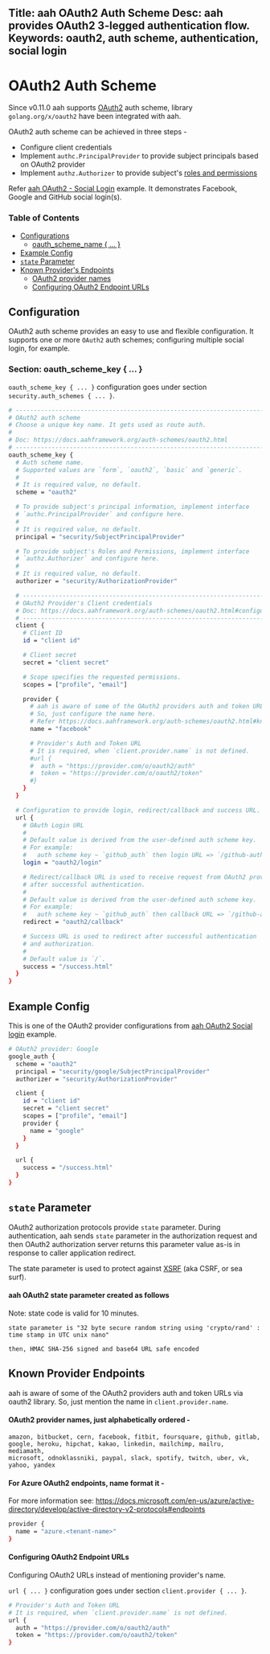 Title: aah OAuth2 Auth Scheme
Desc: aah provides OAuth2 3-legged authentication flow.
Keywords: oauth2, auth scheme, authentication, social login
---
# OAuth2 Auth Scheme

<span class="badge lb-sm">Since v0.11.0</span> aah supports [OAuth2](https://oauth.net/2/) auth scheme, library  `golang.org/x/oauth2` have been integrated with aah.

OAuth2 auth scheme can be achieved in three steps -

  * Configure client credentials
  * Implement `authc.PrincipalProvider` to provide subject principals based on OAuth2 provider
  * Implement `authz.Authorizer` to provide subject's [roles and permissions](/security-permissions.html)

Refer [aah OAuth2 - Social Login]({{aah_examples_url}}/oauth2-social-login) example. It demonstrates Facebook, Google and GitHub social login(s).

### Table of Contents

  * [Configurations](#configuration)
      - [oauth_scheme_name { ... }](#section-oauth-scheme-key)
  * [Example Config](#example-config)
  * [`state` Parameter](#state-parameter)
  * [Known Provider's Endpoints](#known-provider-endpoints)
      - [OAuth2 provider names](#oauth2-provider-names-just-alphabetically-ordered)
      - [Configuring OAuth2 Endpoint URLs](#configuring-oauth2-endpoint-urls)

## Configuration

OAuth2 auth scheme provides an easy to use and flexible configuration. It supports one or more `OAuth2` auth schemes; configuring multiple social login, for example.


### Section: oauth_scheme_key { ... }

`oauth_scheme_key { ... }` configuration goes under section `security.auth_schemes { ... }`.

```bash
# -----------------------------------------------------------------------------
# OAuth2 auth scheme
# Choose a unique key name. It gets used as route auth.
#
# Doc: https://docs.aahframework.org/auth-schemes/oauth2.html
# -----------------------------------------------------------------------------
oauth_scheme_key {
  # Auth scheme name.
  # Supported values are `form`, `oauth2`, `basic` and `generic`.
  #
  # It is required value, no default.
  scheme = "oauth2"

  # To provide subject's principal information, implement interface
  # `authc.PrincipalProvider` and configure here.
  #
  # It is required value, no default.
  principal = "security/SubjectPrincipalProvider"

  # To provide subject's Roles and Permissions, implement interface
  # `authz.Authorizer` and configure here.
  #
  # It is required value, no default.
  authorizer = "security/AuthorizationProvider"

  # -----------------------------------------------------------------------------
  # OAuth2 Provider's Client credentials
  # Doc: https://docs.aahframework.org/auth-schemes/oauth2.html#configuration
  # -----------------------------------------------------------------------------
  client {
    # Client ID
    id = "client id"

    # Client secret
    secret = "client secret"

    # Scope specifies the requested permissions.
    scopes = ["profile", "email"]

    provider {
      # aah is aware of some of the OAuth2 providers auth and token URLs via library.
      # So, just configure the name here.
      # Refer https://docs.aahframework.org/auth-schemes/oauth2.html#known-provider-endpoints
      name = "facebook"

      # Provider's Auth and Token URL
      # It is required, when `client.provider.name` is not defined.
      #url {
      #  auth = "https://provider.com/o/oauth2/auth"
      #  token = "https://provider.com/o/oauth2/token"
      #}
    }
  }

  # Configuration to provide login, redirect/callback and success URL.
  url {
    # OAuth Login URL
    #
    # Default value is derived from the user-defined auth scheme key.
    # For example:
    #   auth scheme key ~ `github_auth` then login URL => `/github-auth/login`.
    login = "oauth2/login"

    # Redirect/callback URL is used to receive request from OAuth2 provider
    # after successful authentication.
    #
    # Default value is derived from the user-defined auth scheme key.
    # For example:
    #   auth scheme key ~ `github_auth` then callback URL => `/github-auth/callback`.
    redirect = "oauth2/callback"

    # Success URL is used to redirect after successful authentication
    # and authorization.
    #
    # Default value is `/`.
    success = "/success.html"
  }
}
```

## Example Config

This is one of the OAuth2 provider configurations from [aah OAuth2 Social login]({{aah_examples_url}}/oauth2-social-login) example.

```bash
# OAuth2 provider: Google
google_auth {
  scheme = "oauth2"  
  principal = "security/google/SubjectPrincipalProvider"
  authorizer = "security/AuthorizationProvider"

  client {
    id = "client id"
    secret = "client secret"
    scopes = ["profile", "email"]
    provider {
      name = "google"
    }
  }

  url {
    success = "/success.html"
  }
}
```

## `state` Parameter

OAuth2 authorization protocols provide `state` parameter. During authentication, aah sends `state` parameter in the authorization request and then OAuth2 authorization server returns this parameter value as-is in response to caller application redirect.

The state parameter is used to protect against [XSRF](http://en.wikipedia.org/wiki/Cross-site_request_forgery) (aka CSRF, or sea surf).


#### aah OAuth2 state parameter created as follows

Note: state code is valid for 10 minutes.

```
state parameter is "32 byte secure random string using 'crypto/rand' : time stamp in UTC unix nano"

then, HMAC SHA-256 signed and base64 URL safe encoded
```

## Known Provider Endpoints

aah is aware of some of the OAuth2 providers auth and token URLs via oauth2 library. So, just mention the name in `client.provider.name`.

#### OAuth2 provider names, just alphabetically ordered -

```
amazon, bitbucket, cern, facebook, fitbit, foursquare, github, gitlab,
google, heroku, hipchat, kakao, linkedin, mailchimp, mailru, mediamath,
microsoft, odnoklassniki, paypal, slack, spotify, twitch, uber, vk,
yahoo, yandex
```


#### For Azure OAuth2 endpoints, name format it -

For more information see: https://docs.microsoft.com/en-us/azure/active-directory/develop/active-directory-v2-protocols#endpoints

```bash
provider {
  name = "azure.<tenant-name>"
}
```

#### Configuring OAuth2 Endpoint URLs

Configuring OAuth2 URLs instead of mentioning provider's name.

`url { ... }` configuration goes under section `client.provider { ... }`.

```bash
# Provider's Auth and Token URL
# It is required, when `client.provider.name` is not defined.
url {
  auth = "https://provider.com/o/oauth2/auth"
  token = "https://provider.com/o/oauth2/token"
}
```
